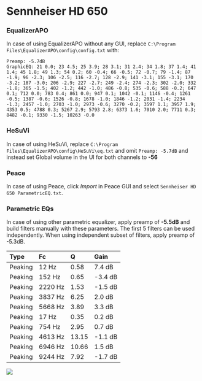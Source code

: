 # Sennheiser HD 650

### EqualizerAPO
In case of using EqualizerAPO without any GUI, replace `C:\Program Files\EqualizerAPO\config\config.txt`
with:
```
Preamp: -5.7dB
GraphicEQ: 21 0.0; 23 4.5; 25 3.9; 28 3.1; 31 2.4; 34 1.8; 37 1.4; 41 1.4; 45 1.8; 49 1.3; 54 0.2; 60 -0.4; 66 -0.5; 72 -0.7; 79 -1.4; 87 -1.9; 96 -2.3; 106 -2.5; 116 -2.7; 128 -2.9; 141 -3.1; 155 -3.1; 170 -3.2; 187 -3.0; 206 -2.9; 227 -2.7; 249 -2.4; 274 -2.3; 302 -2.0; 332 -1.8; 365 -1.5; 402 -1.2; 442 -1.0; 486 -0.8; 535 -0.6; 588 -0.2; 647 0.1; 712 0.0; 783 0.4; 861 0.0; 947 0.1; 1042 -0.1; 1146 -0.4; 1261 -0.5; 1387 -0.6; 1526 -0.8; 1678 -1.0; 1846 -1.2; 2031 -1.4; 2234 -1.3; 2457 -1.0; 2703 -1.0; 2973 -0.6; 3270 -0.2; 3597 1.1; 3957 1.9; 4353 0.5; 4788 0.3; 5267 2.9; 5793 2.8; 6373 1.6; 7010 2.0; 7711 0.3; 8482 -0.1; 9330 -1.5; 10263 -0.0
```

### HeSuVi
In case of using HeSuVi, replace `C:\Program Files\EqualizerAPO\config\HeSuVi\eq.txt` and omit `Preamp:
-5.7dB` and instead set Global volume in the UI for both channels to **-56**

### Peace
In case of using Peace, click *Import* in Peace GUI and select `Sennheiser HD 650 ParametricEQ.txt`.

### Parametric EQs
In case of using other parametric equalizer, apply preamp of **-5.5dB** and build filters manually
with these parameters. The first 5 filters can be used independently.
When using independent subset of filters, apply preamp of -5.3dB.

| Type    | Fc      |     Q | Gain    |
|:--------|:--------|:------|:--------|
| Peaking | 12 Hz   |  0.58 | 7.4 dB  |
| Peaking | 152 Hz  |  0.65 | -3.4 dB |
| Peaking | 2220 Hz |  1.53 | -1.5 dB |
| Peaking | 3837 Hz |  6.25 | 2.0 dB  |
| Peaking | 5668 Hz |  3.89 | 3.3 dB  |
| Peaking | 17 Hz   |  0.35 | 0.2 dB  |
| Peaking | 754 Hz  |  2.95 | 0.7 dB  |
| Peaking | 4613 Hz | 13.15 | -1.1 dB |
| Peaking | 6946 Hz | 10.66 | 1.5 dB  |
| Peaking | 9244 Hz |  7.92 | -1.7 dB |

![](https://raw.githubusercontent.com/jaakkopasanen/AutoEq/master/results/headphonecom/sbaf-serious/Sennheiser%20HD%20650/Sennheiser%20HD%20650.png)